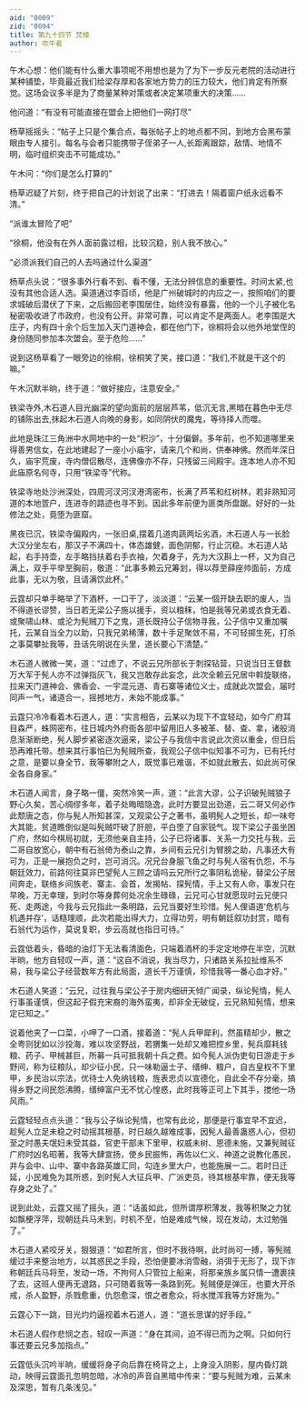 ```yaml
---
aid: "0009"
zid: "0094"
title: 第九十四节 焚楼
author: 吹牛者
---
```


午木心想：他们能有什么重大事项呢不用想也是为了为下一步反元老院的活动进行某种铺垫，毕竟最近我们给梁存厚和各家地方势力的压力较大，他们肯定有所察觉。这场会议多半是为了商量某种对策或者决定某项重大的决策……

他问道：“有没有可能直接在盟会上把他们一网打尽”

杨草摇摇头：“帖子上只是个集合点，每张帖子上的地点都不同，到地方会黑布蒙眼由专人接引。每名与会者只能携带子侄弟子一人,长距离跟踪，敌情、地情不明，临时组织突击不可能成功。”



午木问：“你们是怎么打算的”

杨草迟疑了片刻，终于把自己的计划说了出来：“打进去！隔着窗户纸永远看不清。”

“派谁太冒险了吧”

“徐桐，他没有在外人面前露过相，比较沉稳，别人我不放心。”

“必须派我们自己的人去吗通过什么渠道”

杨草点头说：“很多事外行看不到、看不懂，无法分辨信息的重要性。时间太紧,也没有其他合适人选。渠道通过李百顷，他是广州破城时的内应之一，按照咱们的要求城破后潜伏了下来，之后搬回老李围居住，始终没有暴露，他的一个儿子被化名秘密吸收进了市政府，也没有公开。非常可靠，可以肯定不是两面人。老李围是大庄子，内有四十余个后生加入天门道神会，都在他门下，徐桐将会以他外地堂侄的身份随同参加本次盟会。至于危险……”

说到这杨草看了一眼旁边的徐桐，徐桐笑了笑，接口道：“我们,不就是干这个的嘛。”

午木沉默半晌，终于道：“做好接应，注意安全。”

铁梁寺外,木石道人目光幽深的望向面前的层层芦苇，低沉无言,黑暗在暮色中无尽的铺陈出去,抹起木石道人向晚的身影，如同阴伏的魔鬼，等待择人而噬。

此地是珠江三角洲中水网地中的一处“积沙”，十分偏僻。多年前，也不知道哪里来得善男信女，在此地建起了一座小小庙宇，请来几个和尚，供奉神佛。然而年深日久，庙宇荒废，寺内僧侣散尽，连佛像亦不存，只残留三间殿宇。连本地人亦不知此庙原名何寺，只用“铁梁寺”代称。

铁梁寺地处沙洲深处，四周河汊河汊港湾密布，长满了芦苇和红树林，若非熟知河道的本地疍户，连进寺的路迹也寻不到。因此多年前便为匪类所盘踞。好好的一处修法之处，竟堕为匪窟。

黑夜已沉，铁梁寺偏殿内，一张旧桌,摆着几道肉蔬两坛劣酒，木石道人与一长脸大汉分坐左右，那汉子不满四十，体态雄健，面色阴郁，行止沉稳。木石道人站起，右手持壶，左手略挡扶着右手衣袖，欠着身子，先为大汉斟上一杯，又为自己满上，双手平举至胸前，敬道：“此事多赖云兄筹划，得以荐至薛座帅面前，方成此事，无以为敬，且请满饮此杯。”

云霆却只单手略举了下酒杯，一口干了，淡淡道：“云某一個开缺去职的废人，当不得道长谬赞，当日若无梁公子施以援手，资以粮秣，怕是我等兄弟或衣食无着、或聚啸山林、或沦为髡贼刀下之鬼，道长既持公子信物寻我，公子信中又重加嘱托，云某自当全力以助，只我兄弟稀薄，数十手足聚敛不易，不可轻掷生死，打杀之事莫攀扯我等，丑话先明说在头里，道长要心下清楚。”

木石道人微微一笑，道：“过虑了，不说云兄所部长于刺探钻营，只说当日王督数万大军于髡人亦不过弹指灰飞，我又岂敢存此妄念，此次全赖云兄居中斡旋联络，拉来天门道神会、佛香会、一宇混元道、青石寨等诸位义士，成就此次盟会，届时同声一气，诸道合一，摇撼地方，未始不能成事。”

云霆只冷冷看着木石道人，道：“实言相告，云某以为现下不宜轻动，如今广府耳目森严，蛛网密布，往日城内外府衙各部中留用旧人多被革、替、查、拿，诸般消息渐渐断绝，髡人脚步紧密逐次逼来，梁公子与我信中言说此次资以重金，但日后恐再难托带。想来其行事怕已为髡贼所查，我观公子信中似知事不可为，已有托付之意，是要以身全节，我等攀附之人，既觉事已难谐，不如就此散去，如此尚可保全各自身家。”

木石道人闻言，身子略一僵，突然冷笑一声，道：“此言大谬，公子识破髡贼狼子野心久矣，苦心绸缪多年，着子处晦暗隐逸，此时方要显出劲道，云二哥又何必作此颓唐之态，你与髡人所知甚深，又观梁公子之著书，虽明髡人之短长，却一味夸大其能，贫道瞧倒似是叫髡贼吓破了肝胆，平白堕了自家锐气。现下梁公子虽坐困广府，然如今棋局初就，无须他亲自主持，公子已将诸事、关系一力交托与我，云二哥自放宽心，朝中有石翁倚为泰山之靠，乡间有云兄引为臂膀之助，凡事还大有可为，正是一展抱负之时，岂可消沉。况兄台身服飞鱼之时与髡人宿有仇怨，不与朝廷效力，前路何往莫非巴望髡人三顾之请吗云兄所行之事阴私诡秘，替梁公子居间奔走，联络乡间族老、寨主、会首，发揭帖、探髡情，手上又有人命，事发只在早晚，万无幸理，到时尔等身葬何处况余生碌碌，云兄可心甘就愿现时云兄便只死、走两途，今我与云兄指此一条明路，云兄当要好生珍惜。髡人俚语道‘危机与机遇并存’，话糙理顺，此次若能出得大力，立得功劳，明有朝廷叙功封赏，暗有石翁代为运作，莫说复职，步云高就也指日可待。”

云霆低着头，昏暗的油灯下无法看清面色，只端着酒杯的手定定地停在半空，沉默半晌，他方自轻叹一声，道：“这自不消说，我当尽力，只诸路关系拉扯维系不易，我与梁公子经营数年方有此局面，道长千万谨慎，珍惜我等一番心血才好。”

木石道人笑道：“云兄，过往我与梁公子于房内细研天倾广闻录，纵论髡情，髡人行事虽谨慎，但这起子假充宋裔的海外蛮夷，却非全无破绽，云兄熟知髡情，想来定已知之。”

说着他夹了一口菜，小呷了一口酒，接着道：“髡人兵甲犀利，然虽精却少，散之全粤则犹如以沙投海，难以攻坚野战，若猬集一处却又难把控乡里，髡兵靡耗钱粮、药子、甲械甚巨，所募一兵可抵我朝十兵之费。如今髡人派伪吏旬日游走于乡野间，称为征粮队，却少征小民，只一味勒逼士子、缙绅、粮户，自古皇权不下里甲，乡民治以宗法，优待士人免纳钱粮，旌表忠贞以宣德化，自此全不存分毫，搞得乡野之间民怨沸腾，缙绅富户无不忧心惶惑，此时我等正可上下其手，搅他一场风雨。”

云霆轻轻点点头道：“我与公子纵论髡情，也常有此论，那便是行事宜早不宜迟，趁髡人立足未稳之时动摇其根基，时日越久越难成事，因髡人最善蛊惑人心，但初至之时愚夫氓妇未受其益，官吏干部未下里甲，权威未树、恩德未施，又兼髡贼征广府时凶名昭著，我等大肆宣扬，使乡民振怖，再佐以仁义、神道之说教化愚民，并与会中、山中、寨中各路英雄汇同，勾连乡里大户，也能施展一二。若时日迁延，小民难免为其所惑，到时髡人大征兵甲、广派吏员，待其根基牢靠，便无我等存身之处了。”

说到此处，云霆又摇了摇头，道：“话虽如此，但所谓厚积薄发，我等积聚之力犹如飘梗浮萍，现朝廷兵马未到，时机不至，怕是难成气候，现在发动，太过勉强了。”

木石道人紧咬牙关，狠狠道：“如君所言，但时不我待啊，此时尚可一搏，等髡贼缓过手来整治地方，以其惑民之手段，恐怕便要冰消雪融，消弭于无形了，现下诈称朝廷兵马将至，发动一场，不拘何人只管拉上船来，将那亲族乡属只情一遭裹挟了去，这班人便再无退路，只可随着我等一条路到死。髡贼便是弹压，也要大开杀戒，杀人盈野，杀戮愈重，仇怨愈深，恨之者愈众，将水搅浑我等方好施为。”

云霆心下一跳，目光灼灼逼视着木石道人，道：“道长思谋的好手段。”

木石道人假作悲悯之态，轻叹一声道：“身在其间，迫不得已而为之啊。只如何行事还要云兄多加指点。”

云霆低头沉吟半晌，缓缓将身子向后靠在椅背之上，上身没入阴影，屋内昏灯跳动，映得云霆面孔忽明忽暗，冰冷的声音自黑暗中传来：“要与髡贼为难，云某未及深思，暂有几条浅见。”

